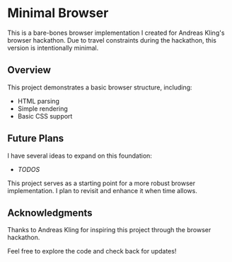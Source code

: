 # Minimal Browser

This is a bare-bones browser implementation I created for Andreas Kling's browser hackathon. Due to travel constraints during the hackathon, this version is intentionally minimal.

## Overview

This project demonstrates a basic browser structure, including:
- HTML parsing
- Simple rendering
- Basic CSS support

## Future Plans

I have several ideas to expand on this foundation:
- _TODOS_
<?
- Improved rendering engine
- Full CSS implementation
- JavaScript support
- Tab management
- Bookmarks and history
?>

This project serves as a starting point for a more robust browser implementation. I plan to revisit and enhance it when time allows.

## Acknowledgments

Thanks to Andreas Kling for inspiring this project through the browser hackathon.

Feel free to explore the code and check back for updates!
